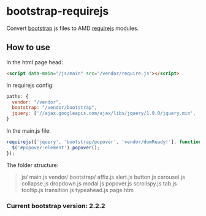 # bootstrap-requirejs

Convert [bootstrap](https://github.com/twitter/bootstrap) js files to AMD [requirejs](https://github.com/jrburke/requirejs/) modules.

## How to use
In the html page head:
```html
<script data-main="/js/main" src="/vendor/require.js"></script>
```

In requirejs config:
```javascript
paths: {
  vendor: "/vendor",
  bootstrap: "/vendor/bootstrap",
  jquery: ['//ajax.googleapis.com/ajax/libs/jquery/1.9.0/jquery.min', 'vendor/jquery']
}
```

In the main.js file:
```javascript
requirejs(['jquery', 'bootstrap/popover', 'vendor/domReady!'], function($) {
  $('#popover-element').popover();
});
```

The folder structure:
> js/
>   main.js
> vendor/
>   bootstrap/
>     affix.js
>     alert.js
>     button.js
>     carousel.js
>     collapse.js
>     dropdown.js
>     modal.js
>     popover.js
>     scrollspy.js
>     tab.js
>     tooltip.js
>     transition.js
>     typeahead.js
> page.htm

### Current bootstrap version: 2.2.2